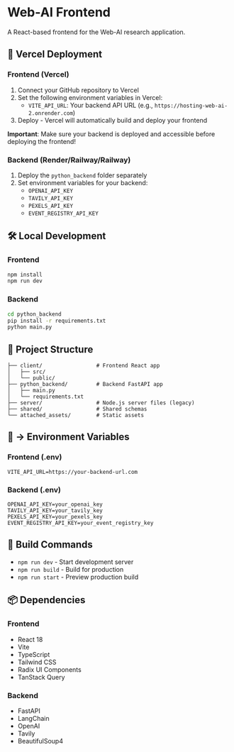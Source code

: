 # Web-AI Frontend

A React-based frontend for the Web-AI research application.

## 🚀 Vercel Deployment

### Frontend (Vercel)
1. Connect your GitHub repository to Vercel
2. Set the following environment variables in Vercel:
   - `VITE_API_URL`: Your backend API URL (e.g., `https://hosting-web-ai-2.onrender.com`)
3. Deploy - Vercel will automatically build and deploy your frontend

**Important**: Make sure your backend is deployed and accessible before deploying the frontend!

### Backend (Render/Railway/Railway)
1. Deploy the `python_backend` folder separately
2. Set environment variables for your backend:
   - `OPENAI_API_KEY`
   - `TAVILY_API_KEY`
   - `PEXELS_API_KEY`
   - `EVENT_REGISTRY_API_KEY`

## 🛠️ Local Development

### Frontend
```bash
npm install
npm run dev
```

### Backend
```bash
cd python_backend
pip install -r requirements.txt
python main.py
```

## 📁 Project Structure

```
├── client/                 # Frontend React app
│   ├── src/
│   └── public/
├── python_backend/         # Backend FastAPI app
│   ├── main.py
│   └── requirements.txt
├── server/                 # Node.js server files (legacy)
├── shared/                 # Shared schemas
└── attached_assets/        # Static assets
```

## 🔧 -> Environment Variables

### Frontend (.env)
```
VITE_API_URL=https://your-backend-url.com
```

### Backend (.env)
```
OPENAI_API_KEY=your_openai_key
TAVILY_API_KEY=your_tavily_key
PEXELS_API_KEY=your_pexels_key
EVENT_REGISTRY_API_KEY=your_event_registry_key
```

## 🚀 Build Commands

- `npm run dev` - Start development server
- `npm run build` - Build for production
- `npm run start` - Preview production build

## 📦 Dependencies

### Frontend
- React 18
- Vite
- TypeScript
- Tailwind CSS
- Radix UI Components
- TanStack Query

### Backend
- FastAPI
- LangChain
- OpenAI
- Tavily
- BeautifulSoup4 